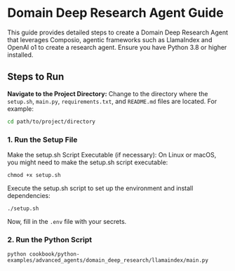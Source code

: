 # Domain Deep Research Agent Guide

This guide provides detailed steps to create a Domain Deep Research Agent that leverages Composio, agentic frameworks such as LlamaIndex and OpenAI o1 to create a research agent. Ensure you have Python 3.8 or higher installed.


## Steps to Run

**Navigate to the Project Directory:**
Change to the directory where the `setup.sh`, `main.py`, `requirements.txt`, and `README.md` files are located. For example:
```sh
cd path/to/project/directory
```

### 1. Run the Setup File
Make the setup.sh Script Executable (if necessary):
On Linux or macOS, you might need to make the setup.sh script executable:
```shell
chmod +x setup.sh
```
Execute the setup.sh script to set up the environment and install dependencies:
```shell
./setup.sh
```
Now, fill in the `.env` file with your secrets.

### 2. Run the Python Script
```shell
python cookbook/python-examples/advanced_agents/domain_deep_research/llamaindex/main.py
```

